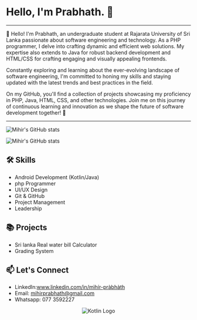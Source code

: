 # Hello, I'm Prabhath. 👋

<!-- Your Introduction -->

---

👋 Hello! I'm Prabhath, an undergraduate student at Rajarata University of Sri Lanka passionate about software engineering and technology. As a PHP programmer, I delve into crafting dynamic and efficient web solutions. My expertise also extends to Java for robust backend development and HTML/CSS for crafting engaging and visually appealing frontends.

Constantly exploring and learning about the ever-evolving landscape of software engineering, I'm committed to honing my skills and staying updated with the latest trends and best practices in the field. 

On my GitHub, you'll find a collection of projects showcasing my proficiency in PHP, Java, HTML, CSS, and other technologies. Join me on this journey of continuous learning and innovation as we shape the future of software development together! 🚀

---

<!-- Your GitHub Stats -->
![Mihir's GitHub stats](https://github-readme-stats.vercel.app/api?username=mihirprabhath&show_icons=true&theme=radical)

![Mihir's GitHub stats](https://github-readme-stats.vercel.app/api?username=mihirprabhath&show_icons=true&theme=radical)


## 🛠️ Skills
- Android Development (Kotlin/Java)
- php Programmer
- UI/UX Design
- Git & GitHub
- Project Management
- Leadership

## 📚 Projects
- Sri lanka Real water bill Calculator
- Grading System

## 📫 Let's Connect
- LinkedIn:www.linkedin.com/in/mìhír-pràbhàth
- Email: mihirprabhath@gmail.com
- Whatsapp: 077 3592227

<!-- Attractive Kotlin Logo -->
<p align="center">
  <img src="https://github.com/JetBrains/kotlin/blob/master/assets/images/twitter-card/kotlin_800x418.png" alt="Kotlin Logo">
</p>
